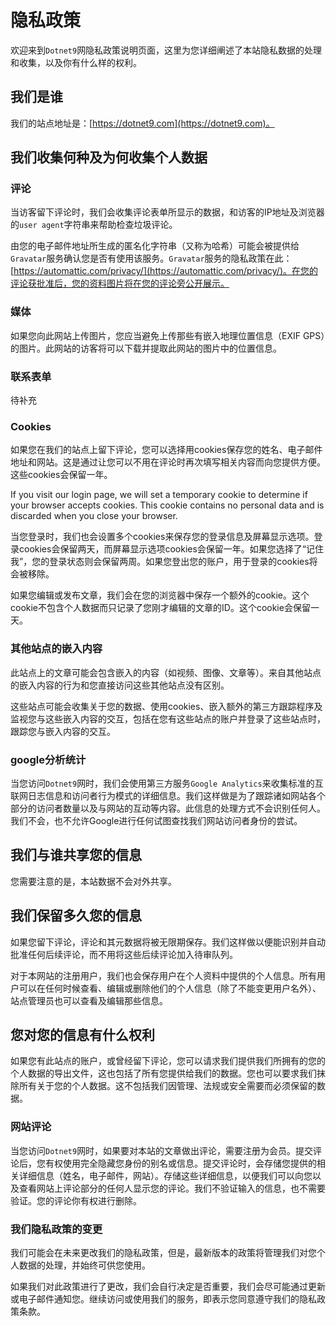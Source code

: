 # 隐私政策

欢迎来到`Dotnet9`网隐私政策说明页面，这里为您详细阐述了本站隐私数据的处理和收集，以及你有什么样的权利。

## 我们是谁

我们的站点地址是：[https://dotnet9.com](https://dotnet9.com)。

## 我们收集何种及为何收集个人数据

### 评论

当访客留下评论时，我们会收集评论表单所显示的数据，和访客的IP地址及浏览器的`user agent`字符串来帮助检查垃圾评论。

由您的电子邮件地址所生成的匿名化字符串（又称为哈希）可能会被提供给`Gravatar`服务确认您是否有使用该服务。`Gravatar`服务的隐私政策在此：[https://automattic.com/privacy/](https://automattic.com/privacy/)。在您的评论获批准后，您的资料图片将在您的评论旁公开展示。

### 媒体

如果您向此网站上传图片，您应当避免上传那些有嵌入地理位置信息（EXIF GPS）的图片。此网站的访客将可以下载并提取此网站的图片中的位置信息。

### 联系表单

待补充

### Cookies

如果您在我们的站点上留下评论，您可以选择用cookies保存您的姓名、电子邮件地址和网站。这是通过让您可以不用在评论时再次填写相关内容而向您提供方便。这些cookies会保留一年。

If you visit our login page, we will set a temporary cookie to determine if your browser accepts cookies. This cookie contains no personal data and is discarded when you close your browser.

当您登录时，我们也会设置多个cookies来保存您的登录信息及屏幕显示选项。登录cookies会保留两天，而屏幕显示选项cookies会保留一年。如果您选择了“记住我”，您的登录状态则会保留两周。如果您登出您的账户，用于登录的cookies将会被移除。

如果您编辑或发布文章，我们会在您的浏览器中保存一个额外的cookie。这个cookie不包含个人数据而只记录了您刚才编辑的文章的ID。这个cookie会保留一天。

### 其他站点的嵌入内容

此站点上的文章可能会包含嵌入的内容（如视频、图像、文章等）。来自其他站点的嵌入内容的行为和您直接访问这些其他站点没有区别。

这些站点可能会收集关于您的数据、使用cookies、嵌入额外的第三方跟踪程序及监视您与这些嵌入内容的交互，包括在您有这些站点的账户并登录了这些站点时，跟踪您与嵌入内容的交互。

### google分析统计

当您访问`Dotnet9`网时，我们会使用第三方服务`Google Analytics`来收集标准的互联网日志信息和访问者行为模式的详细信息。我们这样做是为了跟踪诸如网站各个部分的访问者数量以及与网站的互动等内容。此信息的处理方式不会识别任何人。我们不会，也不允许Google进行任何试图查找我们网站访问者身份的尝试。 

## 我们与谁共享您的信息

您需要注意的是，本站数据不会对外共享。

## 我们保留多久您的信息

如果您留下评论，评论和其元数据将被无限期保存。我们这样做以便能识别并自动批准任何后续评论，而不用将这些后续评论加入待审队列。

对于本网站的注册用户，我们也会保存用户在个人资料中提供的个人信息。所有用户可以在任何时候查看、编辑或删除他们的个人信息（除了不能变更用户名外）、站点管理员也可以查看及编辑那些信息。

## 您对您的信息有什么权利

如果您有此站点的账户，或曾经留下评论，您可以请求我们提供我们所拥有的您的个人数据的导出文件，这也包括了所有您提供给我们的数据。您也可以要求我们抹除所有关于您的个人数据。这不包括我们因管理、法规或安全需要而必须保留的数据。

### 网站评论

当您访问`Dotnet9`网时，如果要对本站的文章做出评论，需要注册为会员。提交评论后，您有权使用完全隐藏您身份的别名或信息。提交评论时，会存储您提供的相关详细信息（姓名，电子邮件，网站）。存储这些详细信息，以便我们可以向您以及查看网站上评论部分的任何人显示您的评论。我们不验证输入的信息，也不需要验证。您的评论你有权进行删除。

### 我们隐私政策的变更

我们可能会在未来更改我们的隐私政策，但是，最新版本的政策将管理我们对您个人数据的处理，并始终可供您使用。

如果我们对此政策进行了更改，我们会自行决定是否重要，我们会尽可能通过更新或电子邮件通知您。继续访问或使用我们的服务，即表示您同意遵守我们的隐私政策条款。